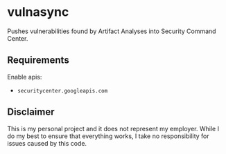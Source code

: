 # vulnasync

Pushes vulnerabilities found by Artifact Analyses into Security Command Center. 

## Requirements 

Enable apis:

* `securitycenter.googleapis.com`

## Disclaimer

This is my personal project and it does not represent my employer. While I do my best to ensure that everything works, I take no responsibility for issues caused by this code.
